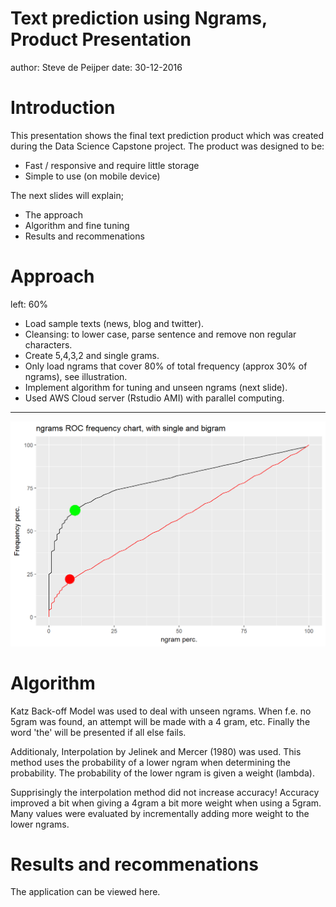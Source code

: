 Text prediction using Ngrams, Product Presentation
========================================================
author: Steve de Peijper
date: 30-12-2016

Introduction
========================================================

This presentation shows the final text prediction product which was created during the Data Science Capstone project. The product was designed to be:

- Fast / responsive and require little storage
- Simple to use (on mobile device)

The next slides will explain;

- The approach
- Algorithm and fine tuning
- Results and recommenations

Approach
========================================================
left: 60%
- Load sample texts (news, blog and twitter).  
- Cleansing: to lower case, parse sentence and remove non regular characters.
- Create 5,4,3,2 and single grams. 
- Only load ngrams that cover 80% of total frequency (approx 30% of ngrams), see illustration. 
- Implement algorithm for tuning and unseen ngrams (next slide).
- Used AWS Cloud server (Rstudio AMI) with parallel computing. 

***
![alt text](roc.png)


Algorithm
========================================================

Katz Back-off Model was used to deal with unseen ngrams. When f.e. no 5gram was found, an attempt will be made with a 4 gram, etc. Finally the word 'the' will be presented if all else fails. 

Additionaly, Interpolation by Jelinek and Mercer (1980) was used. This method uses the probability of a lower ngram when determining the probability. The probability of the lower ngram is given a weight (lambda). 

Supprisingly the interpolation method did not increase accuracy! Accuracy improved a bit when giving a 4gram a bit more weight when using a 5gram. 
Many values were evaluated by incrementally adding more weight to the lower ngrams. 

Results and recommenations
========================================================

The application can be viewed here. 
